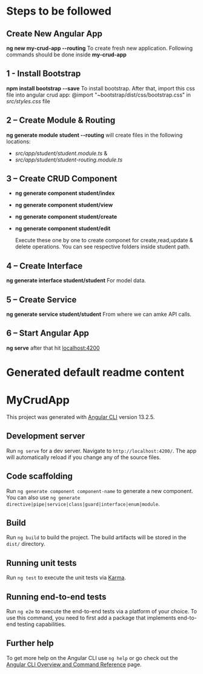 # Steps to be followed

## Create New Angular App
  **ng new my-crud-app --routing** To create fresh new application.
  Following commands should be done inside **my-crud-app**
## 1 - Install Bootstrap
  **npm install bootstrap --save**  To install bootstrap. After that, import this css file into angular crud app: @import "~bootstrap/dist/css/bootstrap.css" in *src/styles.css* file
## 2 – Create Module & Routing
  **ng generate module student --routing** will create files in the following locations:
  - *src/app/student/student.module.ts* & 
  - *src/app/student/student-routing.module.ts*
## 3 – Create CRUD Component
  - **ng generate component student/index** 
  - **ng generate component student/view** 
  - **ng generate component student/create**
  - **ng generate component student/edit**
    
    Execute these one by one to create componet for create,read,update & delete operations. You can see respective folders inside student path.
## 4 – Create Interface 
  **ng generate interface student/student** For model data.
## 5 – Create Service 
 **ng generate service student/student** From where we can amke API calls.
## 6 – Start Angular App
  **ng serve** after that hit [localhost:4200](http://localhost:4200/student)

# Generated default readme content
# MyCrudApp

This project was generated with [Angular CLI](https://github.com/angular/angular-cli) version 13.2.5.

## Development server

Run `ng serve` for a dev server. Navigate to `http://localhost:4200/`. The app will automatically reload if you change any of the source files.

## Code scaffolding

Run `ng generate component component-name` to generate a new component. You can also use `ng generate directive|pipe|service|class|guard|interface|enum|module`.

## Build

Run `ng build` to build the project. The build artifacts will be stored in the `dist/` directory.

## Running unit tests

Run `ng test` to execute the unit tests via [Karma](https://karma-runner.github.io).

## Running end-to-end tests

Run `ng e2e` to execute the end-to-end tests via a platform of your choice. To use this command, you need to first add a package that implements end-to-end testing capabilities.

## Further help

To get more help on the Angular CLI use `ng help` or go check out the [Angular CLI Overview and Command Reference](https://angular.io/cli) page.
